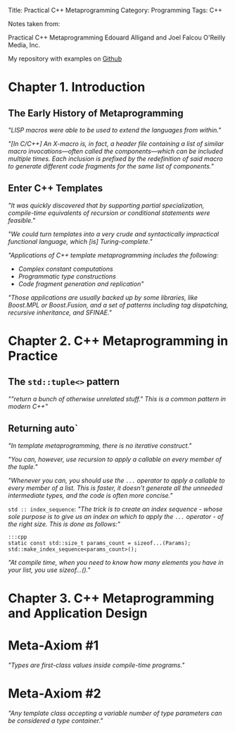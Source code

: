 ﻿Title: Practical C++ Metaprogramming
Category: Programming
Tags: C++


Notes taken from:

Practical C++ Metaprogramming
Edouard Alligand and Joel Falcou
O'Reilly Media, Inc.


My repository with examples on [Github](https://github.com/LukasWoodtli/PracticalCppMetaprogramming)

# Chapter 1. Introduction

## The Early History of Metaprogramming

*"LISP macros were able to be used to extend the languages from within."*

*"[In C/C++] An X-macro is, in fact, a header file containing a list of similar macro invocations—often called the components—which can be included multiple times. Each inclusion is prefixed by the redefinition of said macro to generate different code fragments for the same list of components."*


## Enter C++ Templates

*"It was quickly discovered that by supporting partial specialization, compile-time equivalents of recursion or conditional statements were feasible."*

*"We could turn templates into a very crude and syntactically impractical functional language, which [is] Turing-complete."*

*"Applications of C++ template metaprogramming includes the following:*

- *Complex constant computations*
- *Programmatic type constructions*
- *Code fragment generation and replication"*


*"Those applications are usually backed up by some libraries, like Boost.MPL or Boost.Fusion, and a set of patterns including tag dispatching, recursive inheritance, and SFINAE."*


# Chapter 2. C++ Metaprogramming in Practice

## The `std::tuple<>` pattern

*""return a bunch of otherwise unrelated stuff." This is a common pattern in modern C++"*

## Returning auto`

*"In template metaprogramming, there is no iterative construct."*

*"You can, however, use recursion to apply a callable on every member of the tuple."*

*"Whenever you can, you should use the `...` operator to apply a callable to every member of a list. This is faster, it doesn't generate all the unneeded intermediate types, and the code is often more concise."*

`std :: index_sequence`: *"The trick is to create an index sequence - whose sole purpose is to give us an index on which to apply the `...` operator - of the right size. This is done as follows:"*

    :::cpp
    static const std::size_t params_count = sizeof...(Params);
    std::make_index_sequence<params_count>();

*"At compile time, when you need to know how many elements you have in your list, you use sizeof...()."*


# Chapter 3. C++ Metaprogramming and Application Design

# Meta-Axiom #1

*"Types are first-class values inside compile-time programs."*

# Meta-Axiom #2

*"Any template class accepting a variable number of type parameters can be considered a type container."*


